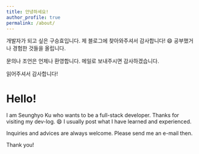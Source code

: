 ```yaml
---
title: 안녕하세요!
author_profile: true
permalink: /about/
---
```


개발자가 되고 싶은 구승효입니다.
제 블로그에 찾아와주셔서 감사합니다! :smile:
공부했거나 경험한 것들을 올립니다.

문의나 조언은 언제나 환영합니다.
메일로 보내주시면 감사하겠습니다.


읽어주셔서 감사합니다!


# Hello!

I am Seunghyo Ku who wants to be a full-stack developer.
Thanks for visiting my dev-log. :smile:
I usually post what I have learned and experienced.

Inquiries and advices are always welcome.
Please send me an e-mail then.


Thank you!

